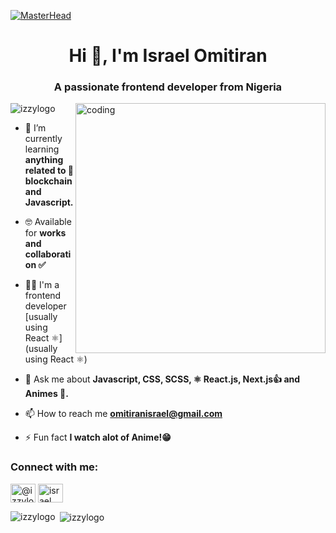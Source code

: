 [![MasterHead](https://camo.githubusercontent.com/48ec00ed4c84e771db4a1db90b56352923a8d644452a32b434d68e97006c9337/68747470733a2f2f63686b736b696c6c732e636f6d2f77702d636f6e74656e742f75706c6f6164732f323032302f30342f504e432d416e696d617465642d42616e6e6572732e676966)](https://rishavchanda.io)
<h1 align="center">Hi 👋, I'm Israel Omitiran</h1>
<h3 align="center">A passionate frontend developer from Nigeria</h3>
<img align="right" alt="coding" width="400" src="https://miro.medium.com/max/1360/0*7Q3yvSIv_t0ioJ-Z.gif" />

<p align="left"> <img src="https://komarev.com/ghpvc/?username=izzylogo&label=Profile%20views&color=0e75b6&style=flat" alt="izzylogo" /> </p>

- 🌱 I’m currently learning **anything related to 🔗 blockchain and Javascript.**

- 🤓 Available for **works and collaboration ✅**

- 👨‍💻 I'm a frontend developer [usually using React ⚛️](usually using React ⚛️)

- 💬 Ask me about **Javascript, CSS, SCSS, ⚛️ React.js, Next.js👍 and Animes 👊.**

- 📫 How to reach me **omitiranisrael@gmail.com**

- ⚡ Fun fact **I watch alot of Anime!😁**

<h3 align="left">Connect with me:</h3>
<p align="left">
<a href="https://twitter.com/@izzylogo" target="blank"><img align="center" src="https://raw.githubusercontent.com/rahuldkjain/github-profile-readme-generator/master/src/images/icons/Social/twitter.svg" alt="@izzylogo" height="30" width="40" /></a>
<a href="https://linkedin.com/in/israel omitiran" target="blank"><img align="center" src="https://raw.githubusercontent.com/rahuldkjain/github-profile-readme-generator/master/src/images/icons/Social/linked-in-alt.svg" alt="israel omitiran" height="30" width="40" /></a>
</p>

<p><img align="left" src="https://github-readme-stats.vercel.app/api/top-langs?username=izzylogo&show_icons=true&locale=en&layout=compact" alt="izzylogo" /></p>

<p>&nbsp;<img align="center" src="https://github-readme-stats.vercel.app/api?username=izzylogo&show_icons=true&locale=en" alt="izzylogo" /></p>
